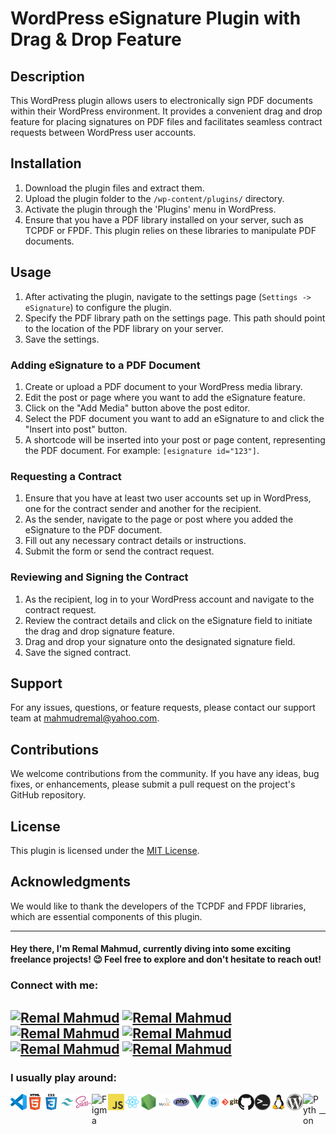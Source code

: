 # WordPress eSignature Plugin with Drag & Drop Feature

## Description
This WordPress plugin allows users to electronically sign PDF documents within their WordPress environment. It provides a convenient drag and drop feature for placing signatures on PDF files and facilitates seamless contract requests between WordPress user accounts.

## Installation

1. Download the plugin files and extract them.
2. Upload the plugin folder to the `/wp-content/plugins/` directory.
3. Activate the plugin through the 'Plugins' menu in WordPress.
4. Ensure that you have a PDF library installed on your server, such as TCPDF or FPDF. This plugin relies on these libraries to manipulate PDF documents.

## Usage

1. After activating the plugin, navigate to the settings page (`Settings -> eSignature`) to configure the plugin.
2. Specify the PDF library path on the settings page. This path should point to the location of the PDF library on your server.
3. Save the settings.

### Adding eSignature to a PDF Document

1. Create or upload a PDF document to your WordPress media library.
2. Edit the post or page where you want to add the eSignature feature.
3. Click on the "Add Media" button above the post editor.
4. Select the PDF document you want to add an eSignature to and click the "Insert into post" button.
5. A shortcode will be inserted into your post or page content, representing the PDF document. For example: `[esignature id="123"]`.

### Requesting a Contract

1. Ensure that you have at least two user accounts set up in WordPress, one for the contract sender and another for the recipient.
2. As the sender, navigate to the page or post where you added the eSignature to the PDF document.
3. Fill out any necessary contract details or instructions.
4. Submit the form or send the contract request.

### Reviewing and Signing the Contract

1. As the recipient, log in to your WordPress account and navigate to the contract request.
2. Review the contract details and click on the eSignature field to initiate the drag and drop signature feature.
3. Drag and drop your signature onto the designated signature field.
4. Save the signed contract.

## Support

For any issues, questions, or feature requests, please contact our support team at [mahmudremal@yahoo.com](mailto:mahmudremal@yahoo.com).

## Contributions

We welcome contributions from the community. If you have any ideas, bug fixes, or enhancements, please submit a pull request on the project's GitHub repository.

## License

This plugin is licensed under the [MIT License](https://opensource.org/licenses/MIT).

## Acknowledgments

We would like to thank the developers of the TCPDF and FPDF libraries, which are essential components of this plugin.

---


#### Hey there, I'm Remal Mahmud, currently diving into some exciting freelance projects! 😉 Feel free to explore and don't hesitate to reach out!
### Connect with me:
[<img src="https://img.shields.io/badge/Fiverr-1dbf73?&style=for-the-badge&logo=fiverr&logoColor=white" height="25" alt="Remal Mahmud">](https://www.fiverr.com/mahmud_remal)
[<img src="https://img.shields.io/badge/Twitter-1d9bf0?&style=for-the-badge&logo=twitter&logoColor=white" height="25" alt="Remal Mahmud">](https://twitter.com/MahmudRemal/)
[<img src="https://img.shields.io/badge/Linkedin-0b66c3?&style=for-the-badge&logo=linkedin&logoColor=white" height="25" alt="Remal Mahmud">](https://www.linkedin.com/in/mahmud-remal/)
[<img src="https://img.shields.io/badge/Facebook-3b5999?&style=for-the-badge&logo=facebook&logoColor=white" height="25" alt="Remal Mahmud">](https://www.facebook.com/mahmudremal/)
[<img src="https://img.shields.io/badge/Whatsapp-075e54?&style=for-the-badge&logo=whatsapp" height="25" alt="Remal Mahmud">](https://api.whatsapp.com/send/?phone=+8801814118328&text=hi)
[<img src="https://img.shields.io/badge/Mail%20me-eeeeee?style=for-the-badge&logo=gmail&logoColor=D14836" height="25" alt="Remal Mahmud">](mailto:mahmudremal@yahoo.com)
----
### I usually play around:
<img align="left" alt="Visual Studio Code" width="26px" src="https://raw.githubusercontent.com/github/explore/80688e429a7d4ef2fca1e82350fe8e3517d3494d/topics/visual-studio-code/visual-studio-code.png" />
<img align="left" alt="HTML5" width="26px" src="https://raw.githubusercontent.com/github/explore/80688e429a7d4ef2fca1e82350fe8e3517d3494d/topics/html/html.png" />
<img align="left" alt="CSS3" width="26px" src="https://raw.githubusercontent.com/github/explore/80688e429a7d4ef2fca1e82350fe8e3517d3494d/topics/css/css.png" />
<img align="left" alt="Tailwind css" width="26px" src="https://raw.githubusercontent.com/github/explore/80688e429a7d4ef2fca1e82350fe8e3517d3494d/topics/tailwind/tailwind.png" />
<img align="left" alt="Sass" width="26px" src="https://raw.githubusercontent.com/github/explore/80688e429a7d4ef2fca1e82350fe8e3517d3494d/topics/sass/sass.png" />
<img align="left" alt="Figma" width="26px" src="https://www.vectorlogo.zone/logos/figma/figma-icon.svg" />
<img align="left" alt="JavaScript" width="26px" src="https://raw.githubusercontent.com/github/explore/80688e429a7d4ef2fca1e82350fe8e3517d3494d/topics/javascript/javascript.png" />
<img align="left" alt="React" width="26px" src="https://raw.githubusercontent.com/github/explore/80688e429a7d4ef2fca1e82350fe8e3517d3494d/topics/react/react.png" />
<img align="left" alt="Node.js" width="26px" src="https://raw.githubusercontent.com/github/explore/80688e429a7d4ef2fca1e82350fe8e3517d3494d/topics/nodejs/nodejs.png" />
<img align="left" alt="MySQL" width="26px" src="https://raw.githubusercontent.com/github/explore/80688e429a7d4ef2fca1e82350fe8e3517d3494d/topics/mysql/mysql.png" />
<img align="left" alt="PHP" width="26px" src="https://raw.githubusercontent.com/github/explore/80688e429a7d4ef2fca1e82350fe8e3517d3494d/topics/php/php.png" />
<img align="left" alt="VueJS" width="26px" src="https://raw.githubusercontent.com/github/explore/80688e429a7d4ef2fca1e82350fe8e3517d3494d/topics/vue/vue.png" />
<img align="left" alt="WebPack" width="26px" src="https://raw.githubusercontent.com/github/explore/80688e429a7d4ef2fca1e82350fe8e3517d3494d/topics/webpack/webpack.png" />
<img align="left" alt="Git" width="26px" src="https://raw.githubusercontent.com/github/explore/80688e429a7d4ef2fca1e82350fe8e3517d3494d/topics/git/git.png" />
<img align="left" alt="GitHub" width="26px" src="https://raw.githubusercontent.com/github/explore/78df643247d429f6cc873026c0622819ad797942/topics/github/github.png" />
<img align="left" alt="Terminal" width="26px" src="https://raw.githubusercontent.com/github/explore/80688e429a7d4ef2fca1e82350fe8e3517d3494d/topics/terminal/terminal.png" />
<img align="left" alt="Linux" width="26px" src="https://raw.githubusercontent.com/github/explore/80688e429a7d4ef2fca1e82350fe8e3517d3494d/topics/linux/linux.png" />
<img align="left" alt="WordPress" width="26px" src="https://raw.githubusercontent.com/github/explore/80688e429a7d4ef2fca1e82350fe8e3517d3494d/topics/wordpress/wordpress.png" />
<img align="left" alt="Python" width="26px" src="https://www.vectorlogo.zone/logos/python/python-icon.svg" />
<br />

---